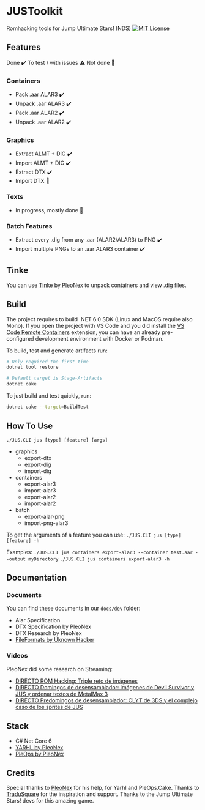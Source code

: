 # JUSToolkit

Romhacking tools for Jump Ultimate Stars! (NDS)
[![MIT License](https://img.shields.io/badge/license-MIT-blue.svg?style=flat)](https://choosealicense.com/licenses/mit/)

## Features

Done ✔️ To test / with issues ⚠️ Not done 🛑

### Containers

- Pack .aar ALAR3 ✔️
- Unpack .aar ALAR3 ✔️
- Pack .aar ALAR2 ✔️
- Unpack .aar ALAR2 ✔️

### Graphics

- Extract ALMT + DIG ✔️
- Import ALMT + DIG ✔️
- Extract DTX ✔️
- Import DTX 🛑

### Texts

- In progress, mostly done 🛑

### Batch Features

- Extract every .dig from any .aar (ALAR2/ALAR3) to PNG ✔️
- Import multiple PNGs to an .aar ALAR3 container ✔️

## Tinke

You can use [Tinke by PleoNex](https://github.com/pleonex/tinke) to unpack
containers and view .dig files.

## Build

The project requires to build .NET 6.0 SDK (Linux and MacOS require also Mono).
If you open the project with VS Code and you did install the
[VS Code Remote Containers](https://code.visualstudio.com/docs/remote/containers)
extension, you can have an already pre-configured development environment with
Docker or Podman.

To build, test and generate artifacts run:

```sh
# Only required the first time
dotnet tool restore

# Default target is Stage-Artifacts
dotnet cake
```

To just build and test quickly, run:

```sh
dotnet cake --target=BuildTest
```

## How To Use

`./JUS.CLI jus [type] [feature] [args]`

- graphics
  - export-dtx
  - export-dig
  - import-dig
- containers
  - export-alar3
  - import-alar3
  - export-alar2
  - import-alar2
- batch
  - export-alar-png
  - import-png-alar3

To get the arguments of a feature you can use:
`./JUS.CLI jus [type] [feature] -h`

Examples:
`./JUS.CLI jus containers export-alar3 --container test.aar --output myDirectory`
`./JUS.CLI jus containers export-alar3 -h`

## Documentation

### Documents

You can find these documents in our `docs/dev` folder:

- Alar Specification
- DTX Specification by PleoNex
- DTX Research by PleoNex
- [FileFormats by Uknown Hacker](https://web.archive.org/web/20100111220659/http://jumpstars.wikispaces.com/File+Formats#toc10)

### Videos

PleoNex did some research on Streaming:

- [DIRECTO ROM Hacking: Triple reto de imágenes](https://www.youtube.com/watch?v=r1Rsx6RRe1U)
- [DIRECTO Domingos de desensamblador: imágenes de Devil Survivor y JUS y ordenar textos de MetalMax 3](https://www.youtube.com/watch?v=R2h-UEcO_-k)
- [DIRECTO Predomingos de desensamblador: CLYT de 3DS y el complejo caso de los sprites de JUS](https://www.youtube.com/watch?v=1KT4u_Kvaws)

## Stack

- C# Net Core 6
- [YARHL by PleoNex](https://github.com/SceneGate/Yarhl)
- [PleOps by PleoNex](https://github.com/pleonex/PleOps.Cake)

## Credits

Special thanks to [PleoNex](https://github.com/pleonex) for his help, for Yarhl
and PleOps.Cake. Thanks to [TraduSquare](https://tradusquare.es) for the
inspiration and support. Thanks to the Jump Ultimate Stars! devs for this
amazing game.
